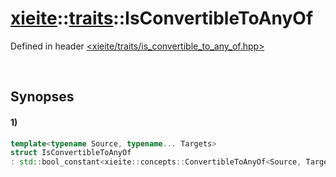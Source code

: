 # [xieite](../../xieite.md)\:\:[traits](../../traits.md)\:\:IsConvertibleToAnyOf
Defined in header [<xieite/traits/is_convertible_to_any_of.hpp>](../../../include/xieite/traits/is_convertible_to_any_of.hpp)

&nbsp;

## Synopses
#### 1)
```cpp
template<typename Source, typename... Targets>
struct IsConvertibleToAnyOf
: std::bool_constant<xieite::concepts::ConvertibleToAnyOf<Source, Targets...>> {};
```
